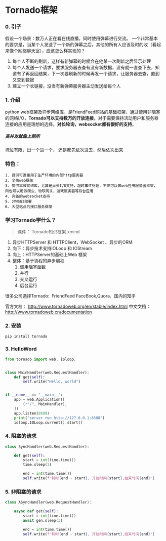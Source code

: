 # Tornado框架
### 0. 引子
假设一个场景：数万人正在看在线直播，同时使用弹幕进行交流。
一个非常基本的要求是，当某个人发送了一个新的弹幕之后，其他的所有人应该及时的收（看起来像个网络聊天室），应该怎么样实现的？

1. 每个人不断的刷新，这样有新弹幕的时候会在他某一次刷新之后显示处理
2. 每个人发送一个请求，要求服务器去查有没有新数据，没有就一直查下去，知道有了再返回结果，下一次要刷新的时候再发一个请求，让服务器去查，直到又查到数据
3. 建立一个长链接，没当有新弹幕服务器主动发送给每个人



### 1. 介绍
   python web框架及异步网络库，是FriendFeed网站的基础框架，通过使用非阻塞的网络I/O，**Tornado可以支持数万的开放连接**，对于需要保持活动用户和服务器连接的应用是理想的选择。**对长轮询，websocket都有很好的支持**。

##### 高并发就像上厕所
坑位有限，出一个进一个，
还是都先依次进去，然后依次出来

### 特色：

    1. 提供可直接用于生产环境的内部http服务器
    2. 全栈web框架
    3. 提供高效网络库，尤其是异步I/O支持，超时事件处理，不仅可以做web应用服务器框架，同也可以用做爬虫、物联网关、游戏服务器等后台应用
    4. 完备的websocket支持
    5. 非WSGI部署
    6. 大型站点的接口服务框架

### 学习Tornado学什么？
> 课件： Tornado知识框架.xmind

1. 异步HTTPServer 和 HTTPClient，WebSocket 、异步的ORM
1. 向下：异步技术支持IOLoop 和 IOStream
1. 向上：HTTPServer的基础上Web 框架
1. 整体：基于协程的异步编程
    1. 调用阻塞函数
    1. 并行
    1. 交叉运行
    1. 后台运行



很多公司选择Tornado:
​	FriendFeed FaceBook,Quora，国内的知乎

官方文档： http://www.tornadoweb.org/en/stable/index.html
中文文档： http://www.tornadoweb.cn/documentation

### 2. 安装

~~~bash
pip install tornado
~~~

### 3. HelloWord

```python
from tornado import web, ioloop,


class MainHandler(web.RequestHandler):
    def get(self):
        self.write("Hello, world")


if __name__ == "__main__":
    app = web.Application([
        (r"/", MainHandler),
    ])
    app.listen(8888)
    print("server run http://127.0.0.1:8888")
    ioloop.IOLoop.current().start()
```

### 4. 阻塞的请求
```python
class SyncHandler(web.RequestHandler):

    def get(self):
        start = int(time.time())
        time.sleep(3)

        end = int(time.time())
        self.write(f"耗时{end - start}, 开始时间{start},结束时间{end}")
```

### 5. 非阻塞的请求

```python
class ASyncHandler(web.RequestHandler):

    async def get(self):
        start = int(time.time())
        await gen.sleep(3)

        end = int(time.time())
        self.write(f"耗时{end - start}, 开始时间{start},结束时间{end}")
```


